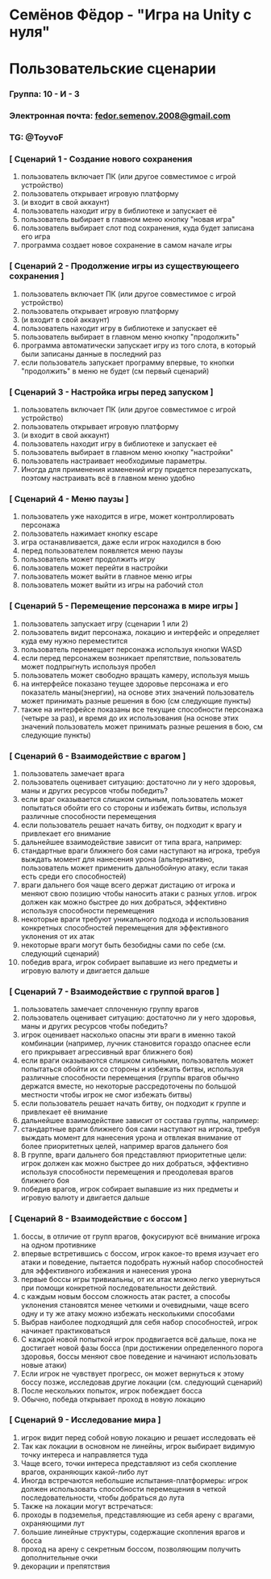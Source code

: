 # Семёнов Фёдор - "Игра на Unity с нуля"
# Пользовательские сценарии

### Группа: 10 - И - 3
### Электронная почта: fedor.semenov.2008@gmail.com
### TG: @ToyvoF

### [ Сценарий 1 - Создание нового сохранения
1. пользователь включает ПК (или другое совместимое с игрой устройство)
2. пользователь открывает игровую платформу
3. (и входит в свой аккаунт)
4. пользователь находит игру в библиотеке и запускает её
5. пользователь выбирает в главном меню кнопку "новая игра"
6. пользователь выбирает слот под сохранения, куда будет записана его игра
7. программа создает новое сохранение в самом начале игры

### [ Сценарий 2 - Продолжение игры из существующеего сохранения ]
1. пользователь включает ПК (или другое совместимое с игрой устройство)
2. пользователь открывает игровую платформу
3. (и входит в свой аккаунт)
4. пользователь находит игру в библиотеке и запускает её
5. пользователь выбирает в главном меню кнопку "продолжить"
6. программа автоматически запускает игру из того слота, в который были записаны данные в последний раз
7. если пользователь запускает программу впервые, то кнопки "продолжить" в меню не будет (см первый сценарий)

### [ Сценарий 3 - Настройка игры перед запуском ]
1. пользователь включает ПК (или другое совместимое с игрой устройство)
2. пользователь открывает игровую платформу 
3. (и входит в свой аккаунт)
4. пользователь находит игру в библиотеке и запускает её
5. пользователь выбирает в главном меню кнопку "настройки"
6. пользователь настраивает необходимые параметры.
7. Иногда для применения изменений игру придется перезапускать, поэтому настраивать всё в главном меню удобно

### [ Сценарий 4 - Меню паузы ]
1. пользователь уже находится в игре, может контроллировать персонажа
2. пользователь нажимает кнопку escape
3. игра останавливается, даже если игрок находился в бою
4. перед пользователем появляется меню паузы
5. пользователь может продолжить игру
6. пользователь может перейти в настройки
7. пользователь может выйти в главное меню игры
8. пользователь может выйти из игры на рабочий стол

### [ Сценарий 5 - Перемещение персонажа в мире игры ]
1. пользователь запускает игру (сценарии 1 или 2)
2. пользователь видит персонажа, локацию и интерфейс и определяет куда ему нужно переместится
3. пользователь перемещает персонажа используя кнопки WASD
4. если перед персонажем возникает препятствие, пользователь может подпрыгнуть используя пробел
5. пользователь может свободно вращать камеру, используя мышь
6. на интерфейсе показано теущее здоровье персонажа и его показатель маны(энергии), на основе этих значений пользователь может принимать разные решения в бою (см следующие пункты)
7. также на интерфейсе показаны все текущие способности персонажа (четыре за раз), и время до их использования (на основе этих значений пользователь может принимать разные решения в бою, см следующие пункты)

### [ Сценарий 6 - Взаимодействие с врагом ]
1. пользователь замечает врага
2. пользователь оценивает ситуацию: достаточно ли у него здоровья, маны и других ресурсов чтобы победить?
3. если враг оказывается слишком сильным, пользователь может попытаться обойти его со стороны и избежать битвы, используя различные способности перемещения
4. если пользователь решает начать битву, он подходит к врагу и привлекает его внимание
5. дальнейшее взаимодействие зависит от типа врага, например:
6. стандартные враги ближнего боя сами наступают на игрока, требуя выждать момент для нанесения урона (альтернативно, пользователь может применить дальнобойную атаку, если такая есть среди его способностей)
7. враги дальнего боя чаще всего держат дистацию от игрока и меняют свою позицию чтобы наносить атаки с разных углов. игрок должен как можно быстрее до них добраться, эффективно используя способности перемещения
8. некоторые враги требуют уникального подхода и использования конкретных способностей перемещения для эффективного уклонения от их атак
9. некоторые враги могут быть безобидны сами по себе (см. следующий сценарий)
10. победив врага, игрок собирает выпавшие из него предметы и игровую валюту и двигается дальше

### [ Сценарий 7 - Взаимодействие с группой врагов ]
1. пользователь замечает сплоченную группу врагов
2. пользователь оценивает ситуацию: достаточно ли у него здоровья, маны и других ресурсов чтобы победить?
3. игрок оценивает насколько опасны эти враги в именно такой комбинации (например, лучник становится гораздо опаснее если его прикрывает агрессивный враг ближнего боя)
4. если враги оказываются слишком сильными, пользователь может попытаться обойти их со стороны и избежать битвы, используя различные способности перемещения (группы врагов обычно держатся вместе, но некоторые рассредоточены по большой местности чтобы игрок не смог избежать битвы)
5. если пользователь решает начать битву, он подходит к группе и привлекает её внимание
6. дальнейшее взаимодействие зависит от состава группы, например:
7. стандартные враги ближнего боя сами наступают на игрока, требуя выждать момент для нанесения урона и отвлекая внимание от более приоритетных целей, например врагов дальнего боя
8. В группе, враги дальнего боя представляют приоритетные цели: игрок должен как можно быстрее до них добраться, эффективно используя способности перемещения и преодолевая врагов ближнего боя
9. победив врагов, игрок собирает выпавшие из них предметы и игровую валюту и двигается дальше

### [ Сценарий 8 - Взаимодействие с боссом ]
1. боссы, в отличие от групп врагов, фокусируют всё внимание игрока на одном противнике
2. впервые встретившись с боссом, игрок какое-то время изучает его атаки и поведение, пытается подобрать нужный набор способностей для эффективного избежания и нанесения урона
3. первые боссы игры тривиальны, от их атак можно легко увернуться при помощи конкретной последовательности действий.
4. с каждым новым боссом сложность атак растет, а способы уклонения становятся менее четкими и очевидными, чаще всего одну и ту же атаку можно избежать несколькими способами
5. Выбрав наиболее подходящий для себя набор способностей, игрок начинает практиковаться
6. С каждой новой попыткой игрок продвигается всё дальше, пока не достигает новой фазы босса (при достижении определенного порога здоровья, боссы меняют свое поведение и начинают использовать новые атаки)
7. Если игрок не чувствует прогресс, он может вернуться к этому боссу позже, исследовав другие локации (см. следующий сценарий)
8. После нескольких попыток, игрок побеждает босса
9. Обычно, победа открывает проход в новую локацию

### [ Сценарий 9 - Исследование мира ]
1. игрок видит перед собой новую локацию и решает исследовать её
2. Так как локации в основном не линейны, игрок выбирает видимую точку интереса и направляется туда
3. Чаще всего, точки интереса представляют из себя скопление врагов, охраняющих какой-либо лут
4. Иногда встречаются небольшие испытания-платформеры: игрок должен использовать способности перемещения в четкой последовательности, чтобы добраться до лута
5. Также на локации могут встречаться:
6. проходы в подземелья, представляющие из себя арену с врагами, охраняющими лут
7. большие линейные структуры, содержащие скопления врагов и босса
8. проход на арену с секретным боссом, позволяющим получить дополнительные очки
9. декорации и препятствия
  



